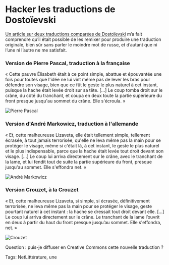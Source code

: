 # Hacker les traductions de Dostoïevski

[Un article sur deux traductions comparées de Dostoïevski](http://www.lapresse.ca/arts/livres/201305/27/01-4654830-dostoievski-traduire-a-la-francaise-ou-a-lallemande.php) m’a fait comprendre qu’il était possible de les remixer pour produire une traduction originale, bien sûr sans parler le moindre mot de russe, et d’autant que ni l’une ni l’autre ne me satisfait.

### Version de Pierre Pascal, traduction à la française

« Cette pauvre Élisabeth était à ce point simple, abattue et épouvantée une fois pour toutes que l'idée ne lui vint même pas de lever les bras pour défendre son visage, bien que ce fût le geste le plus naturel à cet instant, puisque la hache était levée droit sur sa tête. \[...\] Le coup tomba droit sur le crâne, du côté du tranchant, et coupa en deux toute la partie supérieure du front presque jusqu'au sommet du crâne. Elle s'écroula. »

![Pierre Pascal](https://tcrouzet.com/images_tc/2013/07/dos2.png)

### Version d'André Markowicz, traduction à l'allemande

« Et, cette malheureuse Lizaveta, elle était tellement simple, tellement écrasée, à tout jamais terrorisée, qu'elle ne leva même pas la main pour se protéger le visage, même si c'était là, à cet instant, le geste le plus naturel et le plus indispensable, parce que la hache était levée tout droit devant son visage. \[...\] Le coup lui arriva directement sur le crâne, avec le tranchant de la lame, et lui fendit tout de suite la partie supérieure du front, presque jusqu'au sommet. Elle s'effondra net. »

![André Markowicz](https://tcrouzet.com/images_tc/2013/07/dos1.png)

### Version Crouzet, à la Crouzet

« Et, cette malheureuse Lizaveta, si simple, si écrasée, définitivement terrorisée, ne leva même pas la main pour se protéger le visage, geste pourtant naturel à cet instant : la hache se dressait tout droit devant elle. \[...\] Le coup lui arriva directement sur le crâne. Le tranchant de la lame l’ouvrit en deux à partir du haut du front presque jusqu’au sommet. Elle s'effondra, net. »

![Crouzet](https://tcrouzet.com/images_tc/2013/07/dos3.png)

Question : puis-je diffuser en Creative Commons cette nouvelle traduction ?

Tags: NetLittérature, une